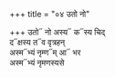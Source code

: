 +++
title = "०४ उतो नो"

+++
उतो᳓ नो अस्य᳓ क᳓स्य चिद्  
द᳓क्षस्य त᳓व वृत्रहन्  
अस्म᳓भ्यं नृम्ण᳓म् आ᳓ भर  
अस्म᳓भ्यं नृमणस्यसे